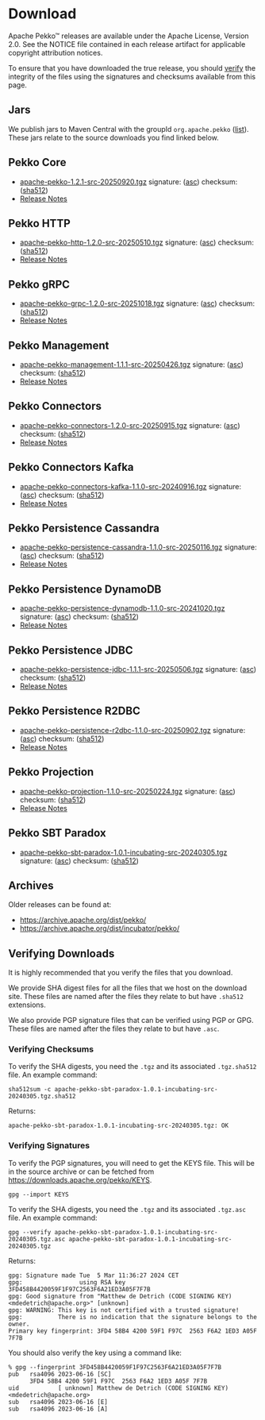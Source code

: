 # Download

Apache Pekko™ releases are available under the Apache License, Version 2.0.
See the NOTICE file contained in each release artifact for applicable copyright attribution notices.

To ensure that you have downloaded the true release, you should [verify](#verifying-downloads) the integrity of the
files using the signatures and checksums available from this page.

## Jars

We publish jars to Maven Central with the groupId `org.apache.pekko` ([list](https://mvnrepository.com/artifact/org.apache.pekko)).
These jars relate to the source downloads you find linked below.

## Pekko Core

* [apache-pekko-1.2.1-src-20250920.tgz](https://www.apache.org/dyn/closer.lua/pekko/1.2.1/apache-pekko-1.2.1-src-20250920.tgz) signature: ([asc](https://downloads.apache.org/pekko/1.2.1/apache-pekko-1.2.1-src-20250920.tgz.asc)) checksum: ([sha512](https://downloads.apache.org/pekko/1.2.1/apache-pekko-1.2.1-src-20250920.tgz.sha512))
* [Release Notes](https://pekko.apache.org/docs/pekko/current/release-notes/index.html)

## Pekko HTTP

* [apache-pekko-http-1.2.0-src-20250510.tgz](https://www.apache.org/dyn/closer.lua/pekko/HTTP-1.2.0/apache-pekko-http-1.2.0-src-20250510.tgz) signature: ([asc](https://downloads.apache.org/pekko/HTTP-1.2.0/apache-pekko-http-1.2.0-src-20250510.tgz.asc)) checksum: ([sha512](https://downloads.apache.org/pekko/HTTP-1.2.0/apache-pekko-http-1.2.0-src-20250510.tgz.sha512))
* [Release Notes](https://pekko.apache.org/docs/pekko-http/current/release-notes/index.html)

## Pekko gRPC

* [apache-pekko-grpc-1.2.0-src-20251018.tgz](https://www.apache.org/dyn/closer.lua/pekko/GRPC-1.2.0/apache-pekko-grpc-1.2.0-src-20251018.tgz) signature: ([asc](https://downloads.apache.org/pekko/GRPC-1.2.0/apache-pekko-grpc-1.2.0-src-20251018.tgz.asc)) checksum: ([sha512](https://downloads.apache.org/pekko/GRPC-1.2.0/apache-pekko-grpc-1.2.0-src-20251018.tgz.sha512))
* [Release Notes](https://pekko.apache.org/docs/pekko-grpc/current/release-notes/index.html)

## Pekko Management

* [apache-pekko-management-1.1.1-src-20250426.tgz](https://www.apache.org/dyn/closer.lua/pekko/MANAGEMENT-1.1.1/apache-pekko-management-1.1.1-src-20250426.tgz) signature: ([asc](https://downloads.apache.org/pekko/MANAGEMENT-1.1.1/apache-pekko-management-1.1.1-src-20250426.tgz.asc)) checksum: ([sha512](https://downloads.apache.org/pekko/MANAGEMENT-1.1.1/apache-pekko-management-1.1.1-src-20250426.tgz.sha512))
* [Release Notes](https://pekko.apache.org/docs/pekko-management/current/release-notes/index.html)

## Pekko Connectors

* [apache-pekko-connectors-1.2.0-src-20250915.tgz](https://www.apache.org/dyn/closer.lua/pekko/CONNECTORS-1.2.0/apache-pekko-connectors-1.2.0-src-20250915.tgz) signature: ([asc](https://downloads.apache.org/pekko/CONNECTORS-1.2.0/apache-pekko-connectors-1.2.0-src-20250915.tgz.asc)) checksum: ([sha512](https://downloads.apache.org/pekko/CONNECTORS-1.2.0/apache-pekko-connectors-1.2.0-src-20250915.tgz.sha512))
* [Release Notes](https://pekko.apache.org/docs/pekko-connectors/current/release-notes/index.html)

## Pekko Connectors Kafka

* [apache-pekko-connectors-kafka-1.1.0-src-20240916.tgz](https://www.apache.org/dyn/closer.lua/pekko/CONNECTORS-KAFKA-1.1.0/apache-pekko-connectors-kafka-1.1.0-src-20240916.tgz) signature: ([asc](https://downloads.apache.org/pekko/CONNECTORS-KAFKA-1.1.0/apache-pekko-connectors-kafka-1.1.0-src-20240916.tgz.asc)) checksum: ([sha512](https://downloads.apache.org/pekko/CONNECTORS-KAFKA-1.1.0/apache-pekko-connectors-kafka-1.1.0-src-20240916.tgz.sha512))
* [Release Notes](https://pekko.apache.org/docs/pekko-connectors-kafka/current/release-notes/index.html)

## Pekko Persistence Cassandra

* [apache-pekko-persistence-cassandra-1.1.0-src-20250116.tgz](https://www.apache.org/dyn/closer.lua/pekko/PERSISTENCE-CASSANDRA-1.1.0/apache-pekko-persistence-cassandra-1.1.0-src-20250116.tgz) signature: ([asc](https://downloads.apache.org/pekko/PERSISTENCE-CASSANDRA-1.1.0/apache-pekko-persistence-cassandra-1.1.0-src-20250116.tgz.asc)) checksum: ([sha512](https://downloads.apache.org/pekko/PERSISTENCE-CASSANDRA-1.1.0/apache-pekko-persistence-cassandra-1.1.0-src-20250116.tgz.sha512))
* [Release Notes](https://pekko.apache.org/docs/pekko-persistence-cassandra/current/release-notes/index.html)

## Pekko Persistence DynamoDB

* [apache-pekko-persistence-dynamodb-1.1.0-src-20241020.tgz](https://www.apache.org/dyn/closer.lua/pekko/PERSISTENCE-DYNAMODB-1.1.0/apache-pekko-persistence-dynamodb-1.1.0-src-20241020.tgz) signature: ([asc](https://downloads.apache.org/pekko/PERSISTENCE-DYNAMODB-1.1.0/apache-pekko-persistence-dynamodb-1.1.0-src-20241020.tgz.asc)) checksum: ([sha512](https://downloads.apache.org/pekko/PERSISTENCE-DYNAMODB-1.1.0/apache-pekko-persistence-dynamodb-1.1.0-src-20241020.tgz.sha512))
* [Release Notes](https://github.com/apache/pekko-persistence-dynamodb/blob/main/CHANGELOG.md)

## Pekko Persistence JDBC

* [apache-pekko-persistence-jdbc-1.1.1-src-20250506.tgz](https://www.apache.org/dyn/closer.lua/pekko/PERSISTENCE-JDBC-1.1.1/apache-pekko-persistence-jdbc-1.1.1-src-20250506.tgz) signature: ([asc](https://downloads.apache.org/pekko/PERSISTENCE-JDBC-1.1.1/apache-pekko-persistence-jdbc-1.1.1-src-20250506.tgz.asc)) checksum: ([sha512](https://downloads.apache.org/pekko/PERSISTENCE-JDBC-1.1.1/apache-pekko-persistence-jdbc-1.1.1-src-20250506.tgz.sha512))
* [Release Notes](https://pekko.apache.org/docs/pekko-persistence-jdbc/current/release-notes/index.html)

## Pekko Persistence R2DBC

* [apache-pekko-persistence-r2dbc-1.1.0-src-20250902.tgz](https://www.apache.org/dyn/closer.lua/pekko/PERSISTENCE-R2DBC-1.1.0/apache-pekko-persistence-r2dbc-1.1.0-src-20250902.tgz) signature: ([asc](https://downloads.apache.org/pekko/PERSISTENCE-R2DBC-1.1.0/apache-pekko-persistence-r2dbc-1.1.0-src-20250902.tgz.asc)) checksum: ([sha512](https://downloads.apache.org/pekko/PERSISTENCE-R2DBC-1.1.0/apache-pekko-persistence-r2dbc-1.1.0-src-20250902.tgz.sha512))
* [Release Notes](https://pekko.apache.org/docs/pekko-persistence-r2dbc/1.1/release-notes/index.html)

## Pekko Projection

* [apache-pekko-projection-1.1.0-src-20250224.tgz](https://www.apache.org/dyn/closer.lua/pekko/PROJECTION-1.1.0/apache-pekko-projection-1.1.0-src-20250224.tgz) signature: ([asc](https://downloads.apache.org/pekko/PROJECTION-1.1.0/apache-pekko-projection-1.1.0-src-20250224.tgz.asc)) checksum: ([sha512](https://downloads.apache.org/pekko/PROJECTION-1.1.0/apache-pekko-projection-1.1.0-src-20250224.tgz.sha512))
* [Release Notes](https://pekko.apache.org/docs/pekko-projection/1.1/release-notes/index.html)

## Pekko SBT Paradox

* [apache-pekko-sbt-paradox-1.0.1-incubating-src-20240305.tgz](https://www.apache.org/dyn/closer.lua/incubator/pekko/SBT-PARADOX-1.0.1/apache-pekko-sbt-paradox-1.0.1-incubating-src-20240305.tgz) signature: ([asc](https://downloads.apache.org/incubator/pekko/SBT-PARADOX-1.0.1/apache-pekko-sbt-paradox-1.0.1-incubating-src-20240305.tgz.asc)) checksum: ([sha512](https://downloads.apache.org/incubator/pekko/SBT-PARADOX-1.0.1/apache-pekko-sbt-paradox-1.0.1-incubating-src-20240305.tgz.sha512))

## Archives

Older releases can be found at:

* https://archive.apache.org/dist/pekko/
* https://archive.apache.org/dist/incubator/pekko/

## Verifying Downloads

It is highly recommended that you verify the files that you download.

We provide SHA digest files for all the files that we host on the download site. These files 
are named after the files they relate to but have `.sha512` extensions.

We also provide PGP signature files that can be verified using PGP or GPG. These files
are named after the files they relate to but have `.asc`.

### Verifying Checksums

To verify the SHA digests, you need the `.tgz` and its associated `.tgz.sha512` file. An example command:
```
sha512sum -c apache-pekko-sbt-paradox-1.0.1-incubating-src-20240305.tgz.sha512
```

Returns:
```
apache-pekko-sbt-paradox-1.0.1-incubating-src-20240305.tgz: OK
```
### Verifying Signatures

To verify the PGP signatures, you will need to get the KEYS file. This will be in the source archive
or can be fetched from https://downloads.apache.org/pekko/KEYS.

```
gpg --import KEYS
```

To verify the SHA digests, you need the `.tgz` and its associated `.tgz.asc` file. An example command:
```
gpg --verify apache-pekko-sbt-paradox-1.0.1-incubating-src-20240305.tgz.asc apache-pekko-sbt-paradox-1.0.1-incubating-src-20240305.tgz
```

Returns:
```
gpg: Signature made Tue  5 Mar 11:36:27 2024 CET
gpg:                using RSA key 3FD458B4420059F1F97C2563F6A21ED3A05F7F7B
gpg: Good signature from "Matthew de Detrich (CODE SIGNING KEY) <mdedetrich@apache.org>" [unknown]
gpg: WARNING: This key is not certified with a trusted signature!
gpg:          There is no indication that the signature belongs to the owner.
Primary key fingerprint: 3FD4 58B4 4200 59F1 F97C  2563 F6A2 1ED3 A05F 7F7B
```
You should also verify the key using a command like:

```
% gpg --fingerprint 3FD458B4420059F1F97C2563F6A21ED3A05F7F7B
pub   rsa4096 2023-06-16 [SC]
      3FD4 58B4 4200 59F1 F97C  2563 F6A2 1ED3 A05F 7F7B
uid           [ unknown] Matthew de Detrich (CODE SIGNING KEY) <mdedetrich@apache.org>
sub   rsa4096 2023-06-16 [E]
sub   rsa4096 2023-06-16 [A]
```
